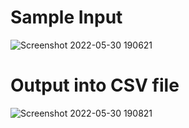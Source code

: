 # Sample Input

![Screenshot 2022-05-30 190621](https://user-images.githubusercontent.com/76675748/171069949-8c34469e-1a8e-4d50-b4fc-ce5a46f0c20c.png)

# Output into CSV file

![Screenshot 2022-05-30 190821](https://user-images.githubusercontent.com/76675748/171069968-5e398fc9-4a79-4e08-b689-c3d2183d55af.png)
